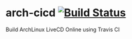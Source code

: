 # arch-cicd [![Build Status](https://travis-ci.org/awchjimmy/arch-cicd.svg?branch=master)](https://travis-ci.org/awchjimmy/arch-cicd)
Build ArchLinux LiveCD Online using Travis CI
